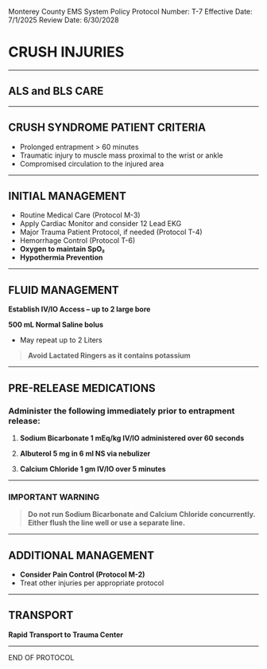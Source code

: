 Monterey County EMS System Policy
Protocol Number: T-7
Effective Date: 7/1/2025
Review Date: 6/30/2028

# CRUSH INJURIES

---

## ALS and BLS CARE

---

## CRUSH SYNDROME PATIENT CRITERIA

- Prolonged entrapment > 60 minutes
- Traumatic injury to muscle mass proximal to the wrist or ankle
- Compromised circulation to the injured area

---

## INITIAL MANAGEMENT

- Routine Medical Care (Protocol M-3)
- Apply Cardiac Monitor and consider 12 Lead EKG
- Major Trauma Patient Protocol, if needed (Protocol T-4)
- Hemorrhage Control (Protocol T-6)
- **Oxygen to maintain SpO₂**
- **Hypothermia Prevention**

---

## FLUID MANAGEMENT

**Establish IV/IO Access – up to 2 large bore**

**500 mL Normal Saline bolus**

- May repeat up to 2 Liters

> **Avoid Lactated Ringers as it contains potassium**

---

## PRE-RELEASE MEDICATIONS

### Administer the following immediately prior to entrapment release:

1. **Sodium Bicarbonate 1 mEq/kg IV/IO administered over 60 seconds**

2. **Albuterol 5 mg in 6 ml NS via nebulizer**

3. **Calcium Chloride 1 gm IV/IO over 5 minutes**

---

### IMPORTANT WARNING

> **Do not run Sodium Bicarbonate and Calcium Chloride concurrently. Either flush the line well or use a separate line.**

---

## ADDITIONAL MANAGEMENT

- **Consider Pain Control (Protocol M-2)**
- Treat other injuries per appropriate protocol

---

## TRANSPORT

**Rapid Transport to Trauma Center**

---

END OF PROTOCOL

